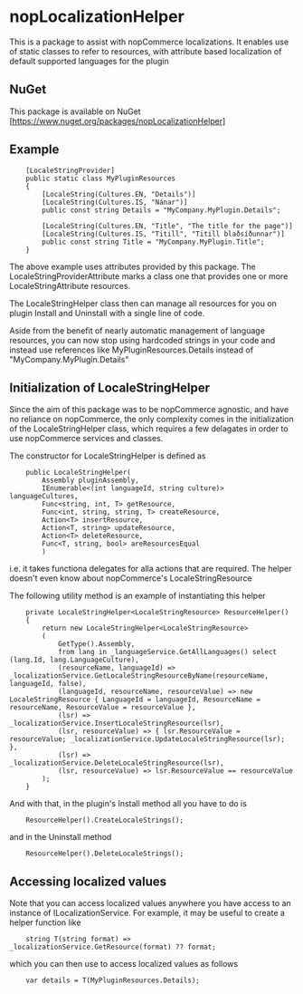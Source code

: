 # nopLocalizationHelper
This is a package to assist with nopCommerce localizations. It enables use of static classes to refer to resources, with attribute based
localization of default supported languages for the plugin

## NuGet
This package is available on NuGet [https://www.nuget.org/packages/nopLocalizationHelper]

## Example
```
    [LocaleStringProvider]
    public static class MyPluginResources
    {
        [LocaleString(Cultures.EN, "Details")]
        [LocaleString(Cultures.IS, "Nánar")]
        public const string Details = "MyCompany.MyPlugin.Details";

        [LocaleString(Cultures.EN, "Title", "The title for the page")]
        [LocaleString(Cultures.IS, "Titill", "Titill blaðsíðunnar")]
        public const string Title = "MyCompany.MyPlugin.Title";
    }
```

The above example uses attributes provided by this package. The LocaleStringProviderAttribute marks a class one that provides one or more LocaleStringAttribute resources.

The LocaleStringHelper class then can manage all resources for you on plugin Install and Uninstall with a single line of code.

Aside from the benefit of nearly automatic management of language resources, you can now stop using hardcoded strings in your code and
instead use references like MyPluginResources.Details instead of "MyCompany.MyPlugin.Details"

## Initialization of LocaleStringHelper
Since the aim of this package was to be nopCommerce agnostic, and have no reliance on nopCommerce, the only complexity comes in the initialization of the LocaleStringHelper class, which requires a few delagates in order to use nopCommerce services and classes. 

The constructor for LocaleStringHelper is defined as

```
    public LocaleStringHelper(
        Assembly pluginAssembly,
        IEnumerable<(int languageId, string culture)> languageCultures,
        Func<string, int, T> getResource,
        Func<int, string, string, T> createResource,
        Action<T> insertResource,
        Action<T, string> updateResource,
        Action<T> deleteResource,
        Func<T, string, bool> areResourcesEqual
        )
```
i.e. it takes functiona delegates for alla actions that are required. The helper doesn't even know about nopCommerce's LocaleStringResource

The following utility method is an example of instantiating this helper

```
    private LocaleStringHelper<LocaleStringResource> ResourceHelper()
    {
        return new LocaleStringHelper<LocaleStringResource>
        (
            GetType().Assembly,
            from lang in _languageService.GetAllLanguages() select (lang.Id, lang.LanguageCulture),
            (resourceName, languageId) => _localizationService.GetLocaleStringResourceByName(resourceName, languageId, false),
            (languageId, resourceName, resourceValue) => new LocaleStringResource { LanguageId = languageId, ResourceName = resourceName, ResourceValue = resourceValue },
            (lsr) => _localizationService.InsertLocaleStringResource(lsr),
            (lsr, resourceValue) => { lsr.ResourceValue = resourceValue; _localizationService.UpdateLocaleStringResource(lsr); },
            (lsr) => _localizationService.DeleteLocaleStringResource(lsr),
            (lsr, resourceValue) => lsr.ResourceValue == resourceValue
        );
    }
```

And with that, in the plugin's Install method all you have to do is

```
    ResourceHelper().CreateLocaleStrings();
```

and in the Uninstall method

```
    ResourceHelper().DeleteLocaleStrings();
```

## Accessing localized values
Note that you can access localized values anywhere you have access to an instance of ILocalizationService.
For example, it may be useful to create a helper function like

```
    string T(string format) => _localizationService.GetResource(format) ?? format;
```

which you can then use to access localized values as follows

```
    var details = T(MyPluginResources.Details);
```